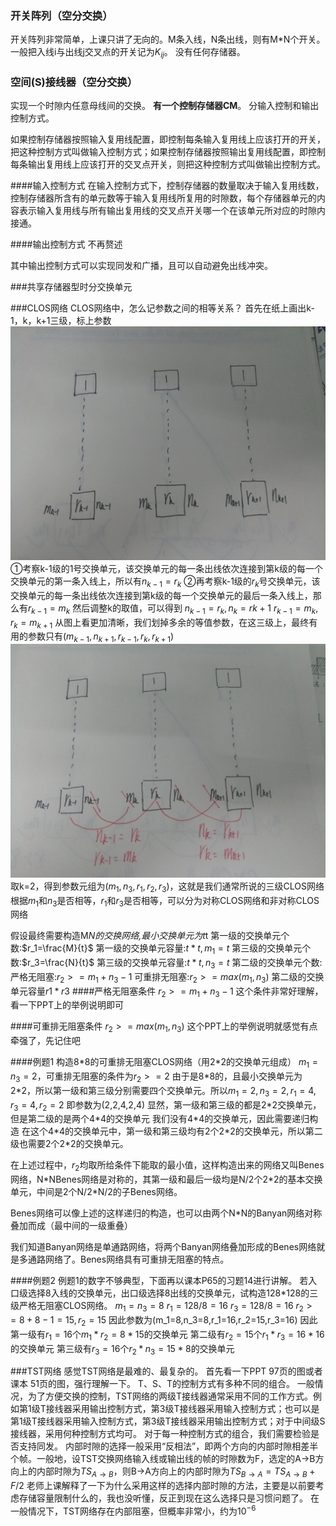 ### 开关阵列（空分交换）
开关阵列非常简单，上课只讲了无向的。M条入线，N条出线，则有M*N个开关。一般把入线i与出线j交叉点的开关记为$K_{ij}$。
没有任何存储器。

### 空间(S)接线器（空分交换）
实现一个时隙内任意母线间的交换。
**有一个控制存储器CM**。
分输入控制和输出控制方式。

如果控制存储器按照输入复用线配置，即控制每条输入复用线上应该打开的开关，把这种控制方式叫做输入控制方式；如果控制存储器按照输出复用线配置，即控制每条输出复用线上应该打开的交叉点开关，则把这种控制方式叫做输出控制方式。

####输入控制方式
在输入控制方式下，控制存储器的数量取决于输入复用线数，控制存储器所含有的单元数等于输入复用线所复用的时隙数，每个存储器单元的内容表示输入复用线与所有输出复用线的交叉点开关哪一个在该单元所对应的时隙内接通。

####输出控制方式
不再赘述

其中输出控制方式可以实现同发和广播，且可以自动避免出线冲突。

###共享存储器型时分交换单元

###CLOS网络
CLOS网络中，怎么记参数之间的相等关系？
首先在纸上画出k-1，k，k+1三级，标上参数
![](./CLOS_1.jpg)
①考察k-1级的1号交换单元，该交换单元的每一条出线依次连接到第k级的每一个交换单元的第一条入线上，所以有$n_{k-1}=r_k$
②再考察k-1级的$r_k$号交换单元，该交换单元的每一条出线依次连接到第k级的每一个交换单元的最后一条入线上，那么有$r_{k-1}=m_k$
然后调整k的取值，可以得到
$n_{k-1}=r_k,n_k=r{k+1}$
$r_{k-1}=m_k,r_k=m_{k+1}$
从图上看更加清晰，我们划掉多余的等值参数，在这三级上，最终有用的参数只有$(m_{k-1},n_{k+1},r_{k-1},r_k,r_{k+1})$
![](./CLOS_2.jpg)
取k=2，得到参数元组为$(m_1,n_3,r_1,r_2,r_3)$，这就是我们通常所说的三级CLOS网络
根据$m_1$和$n_3$是否相等，$r_1$和$r_3$是否相等，可以分为对称CLOS网络和非对称CLOS网络

假设最终需要构造M*N的交换网络,最小交换单元为t*t
第一级的交换单元个数:$r_1=\frac{M}{t}$
第一级的交换单元容量:$t*t,m_1=t$
第三级的交换单元个数:$r_3=\frac{N}{t}$
第三级的交换单元容量:$t*t,n_3=t$
第二级的交换单元个数:
严格无阻塞:$r_2>=m_1+n_3-1$
可重排无阻塞:$r_2>=max(m_1,n_3)$
第二级的交换单元容量$r1*r3$
####严格无阻塞条件
$r_2>=m_1+n_3-1$
这个条件非常好理解，看一下PPT上的举例说明即可

####可重排无阻塞条件
$r_2>=max(m_1,n_3)$
这个PPT上的举例说明就感觉有点牵强了，先记住吧

####例题1
构造8\*8的可重排无阻塞CLOS网络（用2\*2的交换单元组成）
$m_1=n_3=2$，可重排无阻塞的条件为$r_2>=2$
由于是8\*8的，且最小交换单元为2\*2，所以第一级和第三级分别需要四个交换单元。所以$m_1=2,n_3=2,r_1=4,r_3=4,r_2=2$
即参数为(2,2,4,2,4)
显然，第一级和第三级的都是2\*2交换单元，但是第二级的是两个4\*4的交换单元
我们没有4\*4的交换单元，因此需要递归构造
在这个4\*4的交换单元中，第一级和第三级均有2个2\*2的交换单元，所以第二级也需要2个2\*2的交换单元。

在上述过程中，$r_2$均取所给条件下能取的最小值，这样构造出来的网络又叫Benes网络，N\*NBenes网络是对称的，其第一级和最后一级均是N/2个2\*2的基本交换单元，中间是2个N/2\*N/2的子Benes网络。

Benes网络可以像上述的这样递归的构造，也可以由两个N\*N的Banyan网络对称叠加而成（最中间的一级重叠）

我们知道Banyan网络是单通路网络，将两个Banyan网络叠加形成的Benes网络就是多通路网络了。Benes网络具有可重排无阻塞的特点。

####例题2
例题1的数字不够典型，下面再以课本P65的习题14进行讲解。
若入口级选择8入线的交换单元，出口级选择8出线的交换单元，试构造128\*128的三级严格无阻塞CLOS网络。
$m_1=n_3=8$
$r_1=128/8=16$
$r_3=128/8=16$
$r_2>=8+8-1=15,r_2=15$
因此参数为(m_1=8,n_3=8,r_1=16,r_2=15,r_3=16)
因此第一级有$r_1=16$个$m_1*r_2=8*15$的交换单元
第二级有$r_2=15$个$r_1*r_3=16*16$的交换单元
第三级有$r_3=16$个$r_2*n_3=15*8$的交换单元

###TST网络
感觉TST网络是最难的、最复杂的。
首先看一下PPT 97页的图或者课本 51页的图，强行理解一下。
T、S、T的控制方式有多种不同的组合。
一般情况，为了方便交换的控制，TST网络的两级T接线器通常采用不同的工作方式。例如第1级T接线器采用输出控制方式，第3级T接线器采用输入控制方式；也可以是第1级T接线器采用输入控制方式，第3级T接线器采用输出控制方式；对于中间级S接线器，采用何种控制方式均可。
对于每一种控制方式的组合，我们需要检验是否支持同发。
内部时隙的选择一般采用“反相法”，即两个方向的内部时隙相差半个帧。一般地，设TST交换网络输入线或输出线的帧的时隙数为F，选定的A→B方向上的内部时隙为$TS_{A→B}$，则B→A方向上的内部时隙为$TS_{B→A}=TS_{A→B}+F/2$
老师上课解释了一下为什么采用这样的选择内部时隙的方法，主要是以前要考虑存储容量限制什么的，我也没听懂，反正到现在这么选择只是习惯问题了。
在一般情况下，TST网络存在内部阻塞，但概率非常小，约为$10^{-6}$

